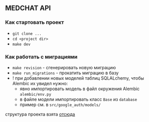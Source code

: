 ## MEDCHAT API
### Как стартовать проект
- `git clone ...`
- `cd <project dir>`
- `make dev`

### Как работать с миграциями
- `make revision` - сгенерировать новую миграцию
- `make run_migrations` - прокатить миграцию в базу
- ! при добавлении новых моделей таблиц SQLALchemy, чтобы Alembic их увидел нужно:
  - явно импортировать модель в файл окружения Alembic `alembic/env.py`
  - в файле модели импортировать класс `Base` из `database`
  - пример см. в `src/google_auth/models/`


структура проекта взята [отсюда]("https://github.com/zhanymkanov/fastapi-best-practices")